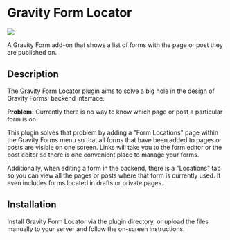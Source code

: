 # Gravity Form Locator
![](https://travis-ci.org/tarecord/gravity-forms-locator.svg?branch=master)

A Gravity Form add-on that shows a list of forms with the page or post they are published on.

## Description

The Gravity Form Locator plugin aims to solve a big hole in the design of Gravity Forms' backend interface.

**Problem:** Currently there is no way to know which page or post a particular form is on.

This plugin solves that problem by adding a "Form Locations" page within the Gravity Forms menu so that all forms that have been added to pages or posts are visible on one screen. Links will take you to the form editor or the post editor so there is one convenient place to manage your forms.

Additionally, when editing a form in the backend, there is a "Locations" tab so you can view all the pages or posts where that form is currently used. It even includes forms located in drafts or private pages.

## Installation

Install Gravity Form Locator via the plugin directory, or upload the files manually to your server and follow the on-screen instructions.
